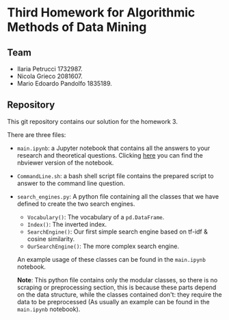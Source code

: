 # Third Homework for Algorithmic Methods of Data Mining

## Team

- Ilaria Petrucci 1732987.
- Nicola Grieco 2081607.
- Mario Edoardo Pandolfo 1835189.

## Repository

This git repository contains our solution for the homework 3.

There are three files:

- `main.ipynb`:  a Jupyter notebook that contains all the answers to your research and theoretical questions. Clicking [here](https://nbviewer.org/github/MePando/ADM-HW3/blob/main/main.ipynb) you can find the nbviewer version of the notebook.

- `CommandLine.sh`: a bash shell script file contains the prepared script to answer to the command line question.

- `search_engines.py`: A python file containing all the classes that we have defined to create the two search engines.

  - `Vocabulary()`: The vocabulary of a `pd.DataFrame`.
  - `Index()`: The inverted index.
  - `SearchEngine()`: Our first simple search engine based on tf-idf & cosine similarity.
  - `OurSearchEngine()`: The more complex search engine.

  An example usage of these classes can be found in the `main.ipynb` notebook.

  **Note**: This python file contains only the modular classes, so there is no scraping or preprocessing section, this is because these parts depend on the data structure, while the classes contained don't: they require the data to be preprocessed (As usually an example can be found in the `main.ipynb` notebook).
